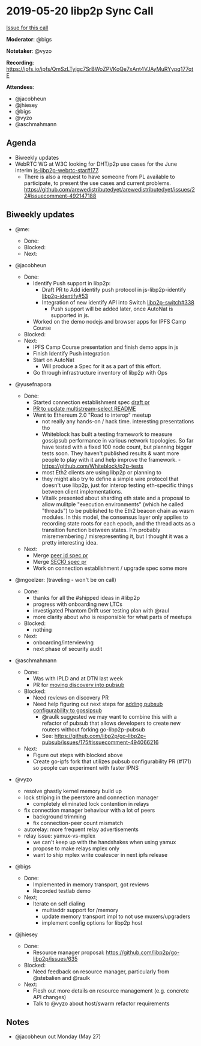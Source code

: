 # 2019-05-20 libp2p Sync Call

[Issue for this call](https://github.com/libp2p/team-mgmt/issues/16)

**Moderator**: @bigs

**Notetaker**: @vyzo

**Recording**: https://ipfs.io/ipfs/QmSzLTyigc7SrBWoZPVKoQe7xAnt4VJAyMuRYypq177qtE

**Attendees**:
  - @jacobheun
  - @jhiesey
  - @bigs
  - @vyzo
  - @aschmahmann

## Agenda

- Biweekly updates 
- WebRTC WG at W3C looking for DHT/p2p use cases for the June interim [js-libp2p-webrtc-star#177](https://github.com/libp2p/js-libp2p-webrtc-star/issues/177).
  - There is also a request to have someone from PL available to participate, to present the use cases and current problems. https://github.com/arewedistributedyet/arewedistributedyet/issues/22#issuecomment-492147188

## Biweekly updates

- @me:
  - Done:
  - Blocked:
  - Next:


- @jacobheun
  - Done:
    - Identify Push support in libp2p:
      - Draft PR to Add identify push protocol in js-libp2p-identify [libp2p-identify#53](https://github.com/libp2p/js-libp2p-identify/pull/53)
      - Integration of new identify API into Switch [libp2p-switch#338](https://github.com/libp2p/js-libp2p-switch/pull/338)
        - Push support will be added later, once AutoNat is supported in js.
    - Worked on the demo nodejs and browser apps for IPFS Camp Course
  - Blocked:
  - Next:
    - IPFS Camp Course presentation and finish demo apps in js
    - Finish Identify Push integration
    - Start on AutoNat
      - Will produce a Spec for it as a part of this effort.
    - Go through infrastructure inventory of libp2p with Ops  

- @yusefnapora
  - Done:
    - Started connection establishment spec [draft pr](https://github.com/libp2p/specs/pull/168)
    - [PR to update multistream-select README](https://github.com/multiformats/multistream-select/pull/17)
    - Went to Ethereum 2.0 "Road to interop" meetup
      - not really any hands-on / hack time. interesting presentations tho
      - Whiteblock has built a testing framework to measure gossipsub
        performance in various network topologies. So far have tested with a
        fixed 100 node count, but planning bigger tests soon. They haven't
        published results & want more people to play with it and help improve
        the framework.
            - https://github.com/Whiteblock/p2p-tests
      - most Eth2 clients are using libp2p or planning to
      - they might also try to define a simple wire protocol that doesn't use
        libp2p, just for interop testing eth-specific things between client
        implementations.
      - Vitalik presented about sharding eth state and a proposal to allow
        mulitple "execution environments" (which he called "threads") to be
        published to the Eth2 beacon chain as wasm modules. In this model, the
        consensus layer only applies to recording state roots for each epoch,
        and the thread acts as a transition function between states. I'm
        probably misremembering / misrepresenting it, but I thought it was a
        pretty interesting idea.
  - Next:
    - Merge [peer id spec pr](https://github.com/libp2p/specs/pull/100)
    - Merge [SECIO spec pr](https://github.com/libp2p/specs/pull/106)
    - Work on connection establishment / upgrade spec some more
    
    
- @mgoelzer:  (traveling - won't be on call)
  - Done:
    - thanks for all the #shipped ideas in #libp2p
    - progress with onboarding new LTCs
    - investigated Phantom Drift user testing plan with @raul
    - more clarity about who is responsible for what parts of meetups
  - Blocked:
    - nothing
  - Next:
    - onboarding/interviewing
    - next phase of security audit
    
- @aschmahmann
  - Done:
    - Was with IPLD and at DTN last week
    - PR for [moving discovery into pubsub](https://github.com/libp2p/go-libp2p-pubsub/pull/184)
  - Blocked:
    - Need reviews on discovery PR
    - Need help figuring out next steps for [adding pubsub configurability to gossipsub]( https://github.com/libp2p/go-libp2p-pubsub/pull/171)
      - @raulk suggested we may want to combine this with a refactor of pubsub that allows developers to create new routers without forking go-libp2p-pubsub
       - See: https://github.com/libp2p/go-libp2p-pubsub/issues/175#issuecomment-494066216
  - Next:
    - Figure out steps with blocked above
    - Create go-ipfs fork that utilizes pubsub configurability PR (#171) so people can experiment with faster IPNS

    
- @vyzo
  - resolve ghastly kernel memory build up
  - lock striping in the peerstore and connection manager
    - completely eliminated lock contention in relays
  - fix connection manager behaviour with a lot of peers
    - background trimming
    - fix connection-peer count mismatch
  - autorelay: more frequent relay advertisements
  - relay issue: yamux-vs-mplex
    - we can't keep up with the handshakes when using yamux
    - propose to make relays mplex only
    - want to ship mplex write coalescer in next ipfs release
  
- @bigs
  - Done:
    - Implemented in memory transport, got reviews
    - Recorded testlab demo
  - Next;
    - Iterate on self dialing
      - multiaddr support for /memory
      - update memory transport impl to not use muxers/upgraders
      - implement config options for libp2p host
      
- @jhiesey
  - Done:
    - Resource manager proposal: https://github.com/libp2p/go-libp2p/issues/635
  - Blocked:
    - Need feedback on resource manager, particularly from @stebalien and @raulk
  - Next:
    - Flesh out more details on resource management (e.g. concrete API changes)
    - Talk to @vyzo about host/swarm refactor requirements

## Notes
- @jacobheun out Monday (May 27)
